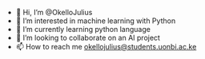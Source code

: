 - 👋 Hi, I’m @OkelloJulius
- 👀 I’m interested in machine learning with Python
- 🌱 I’m currently learning python language
- 💞️ I’m looking to collaborate on an AI project 
- 📫 How to reach me okellojulius@students.uonbi.ac.ke

<!---
OkelloJulius/OkelloJulius is a ✨ special ✨ repository because its `README.md` (this file) appears on your GitHub profile.
You can click the Preview link to take a look at your changes.
--->
